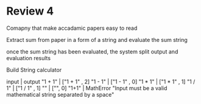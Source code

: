 # Review 4

Comapny that make accadamic papers easy to read

Extract sum from paper in a form of a string and evaluate the sum  string

once the sum string has been evaluated, the system split output and evaluation results


Build String calculator 


input | output
"1 + 1" | ["1 + 1" , 2]
"1 - 1" | ["1 - 1" , 0]
"1 * 1" | ["1 * 1" , 1]
"1 / 1" | ["1 / 1" , 1]
"" | ["", 0]
"1+1" | MathError "Input must be a valid mathematical string separated by a space"